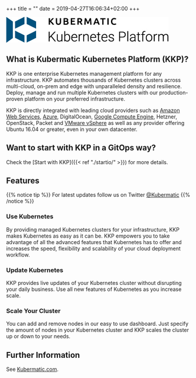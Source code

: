 +++
title = ""
date = 2019-04-27T16:06:34+02:00
+++


![Kubermatic Kubernetes Platform logo](./img/KubermaticKubernetesPlatform-logo.jpg)


## What is Kubermatic Kubernetes Platform (KKP)?

KKP is one enterprise Kubernetes management platform for any infrastructure. KKP automates thousands of Kubernetes clusters across multi-cloud, on-prem and edge with unparalleled density and resilience. Deploy, manage and run multiple Kubernetes clusters with our production-proven platform on your preferred infrastructure.

KKP is directly integrated with leading cloud providers such as [Amazon Web Services](https://docs.kubermatic.com/kubermatic/master/architecture/requirements/support_policy/provider_support_matrix/aws/aws/), [Azure](https://docs.kubermatic.com/kubermatic/master/architecture/requirements/support_policy/provider_support_matrix/azure/azure/), DigitalOcean, [Google Compute Engine](https://docs.kubermatic.com/kubermatic/master/architecture/requirements/support_policy/provider_support_matrix/google_cloud/gcp/), Hetzner, OpenStack, Packet and [VMware vSphere](https://docs.kubermatic.com/kubermatic/master/architecture/requirements/support_policy/provider_support_matrix/vsphere/vsphere/) as well as any provider offering Ubuntu 16.04 or greater, even in your own datacenter.

## Want to start with KKP in a GitOps way?
Check the [Start with KKP]({{< ref "./startio/" >}}) for more details.

## Features

{{% notice tip %}}
For latest updates follow us on Twitter [@Kubermatic](https://twitter.com/Kubermatic)
{{% /notice %}}

### Use Kubernetes

By providing managed Kubernetes clusters for your infrastructure, KKP makes Kubernetes as easy as it can be. KKP empowers you to take advantage of all the advanced features that Kubernetes has to offer and increases the speed, flexibility and scalability of your cloud deployment workflow.

### Update Kubernetes

KKP provides live updates of your Kubernetes cluster without disrupting your daily business. Use all new features of Kubernetes as you increase scale.

### Scale Your Cluster

You can add and remove nodes in our easy to use dashboard. Just specify the amount of nodes in your Kubernetes cluster and KKP scales the cluster up or down to your needs.

## Further Information

See [Kubermatic.com](https://www.kubermatic.com/).
